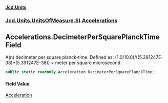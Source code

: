 #### [Jcd.Units](index.md 'index')
### [Jcd.Units.UnitsOfMeasure.SI](Jcd.Units.UnitsOfMeasure.SI.md 'Jcd.Units.UnitsOfMeasure.SI').[Accelerations](Accelerations.md 'Jcd.Units.UnitsOfMeasure.SI.Accelerations')

## Accelerations.DecimeterPerSquarePlanckTime Field

A(n) decimeter per square planck-time. Defined as: (1.0/10.0)/((5.391247E-38)*(5.391247E-38)) × meter per square microsecond.

```csharp
public static readonly Acceleration DecimeterPerSquarePlanckTime;
```

#### Field Value
[Acceleration](Acceleration.md 'Jcd.Units.UnitTypes.Acceleration')